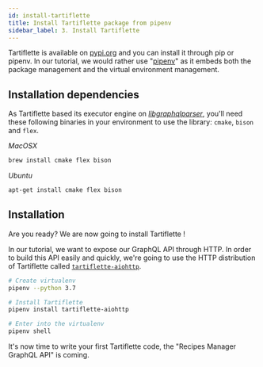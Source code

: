 ```yaml
---
id: install-tartiflette
title: Install Tartiflette package from pipenv
sidebar_label: 3. Install Tartiflette
---
```


Tartiflette is available on [pypi.org](https://pypi.org/project/tartiflette/) and you can install it through pip or pipenv. In our tutorial, we would rather use "[pipenv](https://docs.pipenv.org/)" as it embeds both the package management and the virtual environment management.

## Installation dependencies

As Tartiflette based its executor engine on *[libgraphqlparser](https://github.com/graphql/libgraphqlparser)*, you'll need these following binaries in your environment to use the library: `cmake`, `bison` and `flex`.

*MacOSX*
```bash
brew install cmake flex bison
```

*Ubuntu*
```bash
apt-get install cmake flex bison
```

## Installation

Are you ready? We are now going to install Tartiflette !

In our tutorial, we want to expose our GraphQL API through HTTP. In order to build this API easily and quickly, we're going to use the HTTP distribution of Tartiflette called [`tartiflette-aiohttp`](https://github.com/dailymotion/tartiflette-aiohttp).

```bash
# Create virtualenv
pipenv --python 3.7

# Install Tartiflette
pipenv install tartiflette-aiohttp

# Enter into the virtualenv
pipenv shell
```

It's now time to write your first Tartiflette code, the "Recipes Manager GraphQL API" is coming.
